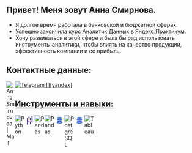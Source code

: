 ## Привет! Меня зовут Анна Смирнова.
- Я долгое время работала в банковской и бюджетной сферах. 
- Успешно закончила курс Аналитик Данных в Яндекс.Практикум.
-  Хочу развиваться в этой сфере и была бы рад использовать инструменты аналитики, чтобы влиять на качество продукции, эффективность компании и ее прибыль. 

## Контактные данные:
<a href="https://t.me/anna_smirnovaaaa">
      <img src="https://cdn-icons-png.flaticon.com/512/2111/2111646.png" width="30" height="30" alt=Telegram />
[<img align="left" alt="AnnaSmirnovaa | Mail" width="22px" src="https://cdn.jsdelivr.net/npm/simple-icons@v3/icons/yandex.svg" />][yandex]

## Инструменты и навыки:
<img align="left" alt="Python" width="26px" img src="https://cdn.jsdelivr.net/gh/devicons/devicon/icons/python/python-original.svg" />
<img align="left" alt="Pandas" width="26px" img src="https://raw.githubusercontent.com/devicons/devicon/1119b9f84c0290e0f0b38982099a2bd027a48bf1/icons/pandas/pandas-original.svg" />
<img align="left" alt="Pandas" width="26px" img src="https://everipedia-storage.s3.amazonaws.com/ProfilePicture/en/Plotly__a0a015/Plotly-logo-01-square.png__95275.png" /> 
 <img align="left" alt="Pandas" width="26px" img src="https://discourse.matplotlib.org/uploads/default/original/2X/b/bcd5309f3f22c0c53f1cf5b94b5f062dd3a9b8da.png" /> 
 <img align="left" alt="SQL" width="26px" src="https://raw.githubusercontent.com/github/explore/80688e429a7d4ef2fca1e82350fe8e3517d3494d/topics/sql/sql.png" />
<img align="left" alt="PostgreSQL" width="26px" img src="https://cdn.jsdelivr.net/gh/devicons/devicon/icons/postgresql/postgresql-original.svg" />
<img align="left" alt="SQL" width="26px" src="https://raw.githubusercontent.com/github/explore/80688e429a7d4ef2fca1e82350fe8e3517d3494d/topics/sql/sql.png" />
<img align="left" alt="Tableau" width="26px" src="https://uploads-ssl.webflow.com/60eecfcc030e0e12979ffefc/613a2ef0cf2bdbdbab128be2_Frame%20203%406x.png" />   
<!---
AnnaSmirnovaa/AnnaSmirnovaa is a ✨ special ✨ repository because its `README.md` (this file) appears on your GitHub profile.
You can click the Preview link to take a look at your changes.
--->
